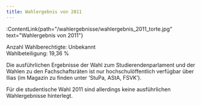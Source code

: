 ```yaml
---
title: Wahlergebnis von 2011
---
```


:ContentLink{path="/wahlergebnisse/wahlergebnis_2011_torte.jpg" text="Wahlergebnis von 2011"}

Anzahl Wahlberechtigte: Unbekannt\
Wahlbeteiligung: 19,36 %

Die ausführlichen Ergebnisse der Wahl zum Studierendenparlament und der Wahlen zu den Fachschaftsräten ist nur hochschulöffentlich verfügbar über Ilias (im Magazin zu finden unter ‘StuPa, AStA, FSVK’).

Für die studentische Wahl 2011 sind allerdings keine ausführlichen Wahlergebnisse hinterlegt.
